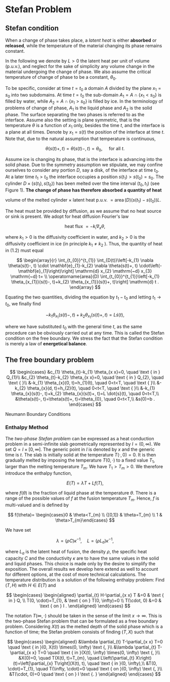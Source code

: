 # Stefan Problem

## Stefan  condition

When a change of phase takes place, a *latent heat* is either **absorbed** or **released**, while the temperature of the material changing its phase remains constant.

In the following we denote by $L > 0$ the latent heat per unit of volume (p.u.v.), and neglect for the sake of simplicity any volume change in the material undergoing the change of phase. We also assume the critical temperature of change of phase to be a constant, $\theta_0$.

To be specific, consider at time $t=t_{0}$ a domain $A$ divided by the plane $x_{1}=s_{0}$ into two subdomains. At time $t=t_{0}$ the sub-domain $A_{1}=A \cap\left\{x_{1}<s_{0}\right\}$ is filled by water, while $A_{2}=A \cap\left\{x_{1}>s_{0}\right\}$ is filled by ice. In the terminology of problems of change of phase, $A_{1}$ is the liquid phase and $A_{2}$ is the solid phase. The surface separating the two phases is referred to as the interface. Assume also the setting is plane symmetric, that is the temperature $\theta$ is a function of $x_{1}$ only, besides the time $t$, and the interface is a plane at all times. Denote by $x_{1}=s(t)$ the position of the interface at time $t$. Note that, due to the natural assumption that temperature is continuous,

$$
\theta(s(t)+, t)=\theta(s(t)-, t)=\theta_{0}, \quad \text { for all } t .
$$

Assume ice is changing its phase, that is the interface is advancing into the solid phase. Due to the symmetry assumption we stipulate, we may confine ourselves to consider any portion $D$, say a disk, of the interface at time $t_{0}$. At a later time $t_{1}>t_{0}$ the interface occupies a position $s\left(t_{1}\right)>s\left(t_{0}\right)=s_{0}$. The cylinder $D \times\left(s\left(t_{1}\right), s\left(t_{0}\right)\right)$ has been melted over the time interval $\left(t_{0}, t_{1}\right)$ (see Figure 1$)$. **The change of phase has therefore absorbed a quantity of heat**

volume of the melted cylinder $\times$ latent heat p.u.v. $=\operatorname{area}(D)\left(s\left(t_{1}\right)-s\left(t_{0}\right)\right) L$.

The heat must be provided by diffusion, as we assume that no heat source or sink is present. We adopt for heat diffusion Fourier's law

$$
\text { heat flux }=-k_{i} \nabla_x \theta \text {, }
$$

where $k_{1}>0$ is the diffusivity coefficient in water, and $k_{2}>0$ is the diffusivity coefficient in ice (in principle $k_{1} \neq k_{2}$ ). Thus, the quantity of heat in (1.2) must
equal

$$
\begin{array}{r}
\int_{t_{0}}^{t_{1}} \int_{D(t)}\left[-k_{1} \nabla \theta(s(t)-, t) \cdot \mathbf{e}_{1}-k_{2} \nabla \theta(s(t)+, t) \cdot\left(-\mathbf{e}_{1}\right)\right] \mathrm{d} x_{2} \mathrm{~d} x_{3} \mathrm{~d} t= \\
\operatorname{area}(D) \int_{t_{0}}^{t_{1}}\left[-k_{1} \theta_{x_{1}}(s(t)-, t)+k_{2} \theta_{x_{1}}(s(t)+, t)\right] \mathrm{d} t .
\end{array}
$$

Equating the two quantities, dividing the equation by $t_{1}-t_{0}$ and letting $t_{1} \rightarrow t_{0}$, we finally find

$$
-k_{1} \theta_{x_{1}}(s(t)-, t)+k_{2} \theta_{x_{1}}(s(t)+, t)=L \dot{s}(t),
$$

where we have substituted $t_{0}$ with the general time $t$, as the same procedure can be obviously carried out at any time. This is called the Stefan condition on the free boundary. We stress the fact that the Stefan condition is merely a law of **energetical balance**.

## The free boundary problem

$$
\begin{cases}
&c_{1} \theta_{t}-k_{1} \theta_{x x}=0, \quad \text { in } Q_{1}\\
&c_{2} \theta_{t}-k_{2} \theta_{x x}=0, \quad \text { in } Q_{2}, \quad \text {  }\\
&-k_{1} \theta_{x}(0, t)=h_{1}(t), \quad 0<t<T, \quad \text { }\\
&-k_{2} \theta_{x}(d, t)=h_{2}(t), \quad 0<t<T, \quad \text {  }\\
&-k_{1} \theta_{x}(s(t)-, t)+k_{2} \theta_{x}(s(t)+, t)=L \dot{s}(t), \quad 0<t<T,\\
&\theta(s(t)-, t)=\theta(s(t)+, t)=\theta_{0}, \quad 0<t<T,\\
&s(0)=b .
\end{cases}
$$

Neumann Boundary Conditions

### Enthalpy Method

The *two-phase Stefan problem* can be expressed as a heat conduction problem in a semi-infinite slab geometrically represented by $I=(0, \infty)$. We set $Q=I \times[ 0, \infty]$. The generic point in $I$ is denoted by $x$ and the generic time is $t$. The slab is initially solid at the temperature $T(\cdot, 0)=0$. It is then gradually melted by imposing the temperature $T(0, \cdot)$ to a fixed value $T_{1}$, larger than the melting temperature $T_{m}$. We have $T_{1}>T_{m}>0$. We therefore introduce the enthalpy function,

$$
E(T)=\lambda T+L f(T),
$$

where $f(\theta)$ is the fraction of liquid phase at the temperature $\theta$. There is a range of the possible values of $f$ at the fusion temperature $T_{m}$. Hence, $f$ is multi-valued and is defined by

$$
f(\theta)= \begin{cases}0 & \theta<T_{m} \\ {[0,1]} & \theta=T_{m} \\ 1 & \theta>T_{m}\end{cases}
$$

We have set

$$
\lambda=(\rho C) \kappa^{-1}, \quad L=\left(\rho L_{a}\right) \kappa^{-1},
$$

where $L_{a}$ is the latent heat of fusion, the density $\rho$, the specific heat capacity $C$ and the conductivity $\kappa$ are to have the same values in the solid and liquid phases. This choice is made only by the desire to simplify the exposition. The overall results we develop here extend as well to account for different options, at the cost of more technical calculations.
The temperature distribution is a solution of the following enthalpy problem: Find $(T, H)$ with $H \in E(T)$ and

$$
\begin{cases}
\begin{aligned}
\partial_{t} H-\partial_{x x} T &=0 & \text { in } Q, \\
T(0, \cdot)=T_{1}, & \text { on } T(0, \infty)=0 \\
T(\cdot, 0) &=0 & \text { on } I .
\end{aligned}
\end{cases}
$$

The notation $T(\infty, \cdot)$ should be taken in the sense of the limit $x \rightarrow \infty$. This is the two-phase Stefan problem that can be formulated as a free boundary problem. Considering $X(t)$ as the melted depth of the solid phase which is a function of time; the Stefan problem consists of finding $(T, X)$ such that

$$
\begin{cases}
\begin{aligned}
&\lambda \partial_{t} T-\partial_{x x} T=0 \quad \text { in }(0, X(t)) \times(0, \infty) \text {, }\\
&\lambda \partial_{t} T-\partial_{x x} T=0 \quad \text { in }(X(t), \infty) \times(0, \infty) \text {, }\\
&X(0)=0, \quad T(X(t), t)=T_{m}, \quad L\left(\partial_{t} X\right)(t)=\left[\partial_{x} T\right](X(t), t), \quad \text { in }(0, \infty),\\
&T(0, \cdot)=T_{1}, \quad T(\infty, \cdot)=0 \quad \text { on }(0, \infty) \text {, }\\
&T(\cdot, 0)=0 \quad \text { on } I \text {. }
\end{aligned}
\end{cases}
$$
